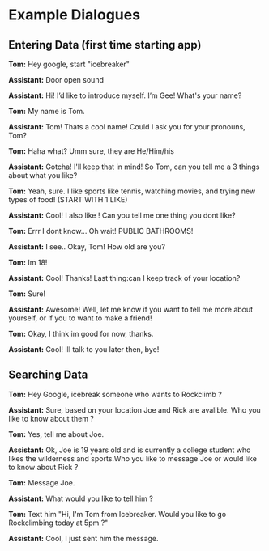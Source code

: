 # Example Dialogues

## Entering Data (first time starting app)

**Tom:** Hey google, start "icebreaker"

**Assistant:** Door open sound

**Assistant:** Hi! I’d like to introduce myself. I’m Gee! What's your name?

**Tom:** My name is Tom.

**Assistant:** Tom! Thats a cool name! Could I ask you for your pronouns, Tom?

**Tom:** Haha what? Umm sure, they are He/Him/his

**Assistant:** Gotcha! I'll keep that in mind! So Tom, can you tell me a 3 things about what you like?

**Tom:** Yeah, sure. I like sports like tennis, watching movies, and trying new types of food! (START WITH 1 LIKE)

**Assistant:** Cool! I also like <somthing>! Can you tell me one thing you dont like? 

**Tom:** Errr I dont know... Oh wait! PUBLIC BATHROOMS! 

**Assistant:** I see.. Okay, Tom! How old are you?

**Tom:** Im 18! 

**Assistant:** Cool! Thanks! Last thing:can I keep track of your location?

**Tom:** Sure! 

**Assistant:** Awesome! Well, let me know if you want to tell me more about yourself, or if you to want to make a friend!

**Tom:** Okay, I think im good for now, thanks.

**Assistant:** Cool! Ill talk to you later then, bye! 



## Searching Data

**Tom:** Hey Google, icebreak someone who wants to Rockclimb ?

**Assistant:** Sure, based on your location Joe and Rick are avalible. Who you like to know about them ?

**Tom:** Yes, tell me about Joe.

**Assistant:** Ok, Joe is 19 years old and is currently a college student who likes the wilderness and sports.Who you like to message Joe or would like to know about Rick ?

**Tom:** Message Joe.

**Assistant:** What would you like to tell him ?

**Tom:** Text him "Hi, I'm Tom from Icebreaker. Would you like to go Rockclimbing today at 5pm ?"

**Assistant:** Cool, I just sent him the message. 







